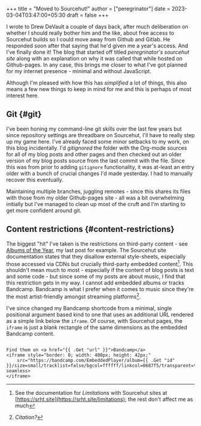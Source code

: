 +++
title = "Moved to Sourcehut!"
author = ["peregrinator"]
date = 2023-03-04T03:47:00+05:30
draft = false
+++

I wrote to Drew DeVault a couple of days back, after much deliberation
on whether I should really bother him and the like, about free access
to Sourcehut builds so I could move away from Github and Gitlab. He
responded soon after that saying that he'd given me a year's
access. And I've finally done it! The blog that started off titled
_peregrinator's sourcehut site_ along with an explanation on why it was
called that while hosted on Github-pages. In any case, this brings me
closer to what I've got planned for my internet presence - minimal and
without JavaScript.

Although I'm pleased with how this has _simplified_ a lot of things,
this also means a few new things to keep in mind for me and this is
perhaps of most interest here.


## Git {#git}

I've been honing my command-line git skills over the last few years
but since repository settings are threadbare on Sourcehut, I'll have
to really step up my game here. I've already faced some minor setbacks
to my work, on this blog incidentally. I'd _gitignored_ the folder with
the Org-mode sources for all of my blog posts and other pages and then
checked out an older version of my blog posts source from the last
commit with the file. Since this was from prior to adding `gitignore`
functionality, it was at-least an entry older with a bunch of crucial
changes I'd made yesterday. I had to manually recover this eventually.

Maintaining multiple branches, juggling remotes - since this shares
its files with those from my older Github-pages site - all was a bit
overwhelming initially but I've managed to clean up most of the cruft
and I'm starting to get more confident around git.


## Content restrictions {#content-restrictions}

The biggest "hit" I've taken is the restrictions on third-party
content - see [Albums of the Year](/blog/2023/02/albums-of-the-year-2022.html), my last post for example. The
Sourcehut site documentation states that they disallow external
style-sheets, especially those accessed via CDNs but crucially
third-party embedded content[^fn:1]. This shouldn't mean
much to most - especially if the content of blog posts is text and
some code - but since some of my posts are about music, I find that
this restriction gets in my way. I cannot add embedded albums or
tracks Bandcamp. Bandcamp is what I prefer when it comes to music
since they're the most artist-friendly amongst streaming
platforms[^fn:2].

I've since changed my Bandcamp shortcode from a minimal, single
positional argument based kind to one that uses an additional URL
rendered as a simple link below the `iframe`. Of course, with Sourcehut
pages, the `iframe` is just a blank rectangle of the same dimensions as
the embedded Bandcamp content.

```html+

Find them on <a href="{{ .Get "url" }}">Bandcamp</a>
<iframe style="border: 0; width: 400px; height: 42px;"
    src="https://bandcamp.com/EmbeddedPlayer/album={{ .Get "id" }}/size=small/tracklist=false/bgcol=ffffff/linkcol=0687f5/transparent=true/" seamless>
</iframe>
```

[^fn:1]: See the documentation for
    _Limitations_ with Sourcehut sites at [https://srht.site](https://srht.site/limitations); the rest don't
    affect me as much
[^fn:2]: _Citation?_